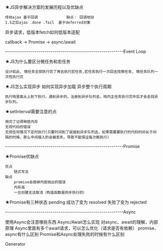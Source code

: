 ★JS异步解决方案的发展历程以及优缺点

    传统ajax 基于回调             缺点： 回调地狱
    1.5之后ajax .done .fail  基于deferred对象

异步请求，低版本fetch如何低版本适配

callback -> Promise -> async/await

------------------------------------------------------------Event Loop

★JS为什么要区分微任务和宏任务

    设计如此, 微任务全部执行完了再去执行宏任务,宏任务执行一次回去找微任务, 微任务队列一次性执行完

★JS怎么实现异步 如何实现异步加载 异步整个执行周期

    执行栈里面从上到下执行，遇到异步的，注册到异步队列去，栈内主任务执行完毕后才会去找异步队列。

★setInterval需要注意的点

    用完了记得释放内存
    无视代码的错误
    无视任何情况下定时执行(只要时间到了就插到异步队列去，如果需要要执行的代码时间长于间隔的时候，那么中间插入的会被丢失，导致不能保证每次都执行)

------------------------------------------------------------Promise

★Promise优缺点

    优点
        链式写法
    缺点
        promise会吞掉内部抛出的错误
        内存高
        一旦创建无法取消（构造函数是同步执行的）

★Promise有三种状态
    pending
    成功了变为 resolved
    失败了变为 rejected 

------------------------------------------------------------Async

使用Async会注意哪些东西
Async/Await怎么实现
对async、await的理解，内部原理
Async里面有多个await请求，可以怎么优化（请求是否有依赖）
promise、async有什么区别
Promise和Async处理失败的时候有什么区别

Generator 
